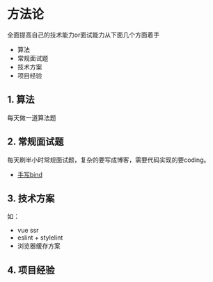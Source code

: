 # 方法论
全面提高自己的技术能力or面试能力从下面几个方面着手
* 算法
* 常规面试题
* 技术方案
* 项目经验


## 1. 算法
每天做一道算法题


## 2. 常规面试题
每天刷半小时常规面试题，复杂的要写成博客，需要代码实现的要coding。
* [手写bind](https://github.com/hellozhangran/fe-algorithm/blob/master/bind.js)


## 3. 技术方案
如：
* vue ssr
* eslint + stylelint
* 浏览器缓存方案


## 4. 项目经验

